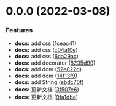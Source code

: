 # 0.0.0 (2022-03-08)

### Features

- **docs:** add css ([1ceac41](https://github.com/air-supply94/zhouhaifei-study-note/commit/1ceac41c5b4165d2afa149d4f2d5adbc411ee84b))
- **docs:** add css ([c04a10e](https://github.com/air-supply94/zhouhaifei-study-note/commit/c04a10e293fa0bc292670cc5cd0891f00b35ee92))
- **docs:** add css ([6ca29ac](https://github.com/air-supply94/zhouhaifei-study-note/commit/6ca29ac093361bed911ab6d86f050e59690bffd3))
- **docs:** add decorator ([8235d99](https://github.com/air-supply94/zhouhaifei-study-note/commit/8235d99cd635250eb29745d6874664335128ccea))
- **docs:** add dom ([52e822d](https://github.com/air-supply94/zhouhaifei-study-note/commit/52e822d518a5723960c472055a1a21254c392333))
- **docs:** add dom ([14f13f9](https://github.com/air-supply94/zhouhaifei-study-note/commit/14f13f95e61187f7738beb74a6d08777064b2805))
- **docs:** add String ([ebdc70f](https://github.com/air-supply94/zhouhaifei-study-note/commit/ebdc70f8d6c741d67386aa4e60a33777a4b8eb06))
- **docs:** 更新文档 ([3f507e6](https://github.com/air-supply94/zhouhaifei-study-note/commit/3f507e6103c8852dc7dd351963aeb6975646c7da))
- **docs:** 更新文档 ([9fa1dba](https://github.com/air-supply94/zhouhaifei-study-note/commit/9fa1dba5d8d83c853a9da096157a4de08901e0fb))

